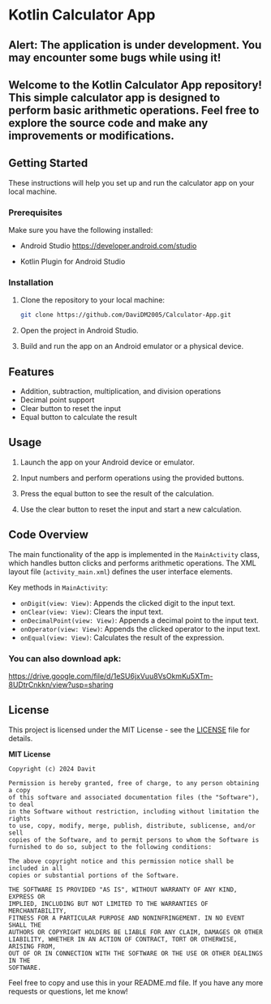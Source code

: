 # Kotlin Calculator App

## Alert: The application is under development. You may encounter some bugs while using it!




## Welcome to the Kotlin Calculator App repository! This simple calculator app is designed to perform basic arithmetic operations. Feel free to explore the source code and make any improvements or modifications.


## Getting Started

These instructions will help you set up and run the calculator app on your local machine.

### Prerequisites

Make sure you have the following installed:

- Android Studio
https://developer.android.com/studio

- Kotlin Plugin for Android Studio

### Installation

1. Clone the repository to your local machine:

   ```bash
   git clone https://github.com/DaviDM2005/Calculator-App.git
   ```

2. Open the project in Android Studio.

3. Build and run the app on an Android emulator or a physical device.

## Features

- Addition, subtraction, multiplication, and division operations
- Decimal point support
- Clear button to reset the input
- Equal button to calculate the result

## Usage

1. Launch the app on your Android device or emulator.

2. Input numbers and perform operations using the provided buttons.

3. Press the equal button to see the result of the calculation.

4. Use the clear button to reset the input and start a new calculation.

## Code Overview

The main functionality of the app is implemented in the `MainActivity` class, which handles button clicks and performs arithmetic operations. The XML layout file (`activity_main.xml`) defines the user interface elements.

Key methods in `MainActivity`:

- `onDigit(view: View)`: Appends the clicked digit to the input text.
- `onClear(view: View)`: Clears the input text.
- `onDecimalPoint(view: View)`: Appends a decimal point to the input text.
- `onOperator(view: View)`: Appends the clicked operator to the input text.
- `onEqual(view: View)`: Calculates the result of the expression.


### You can also download apk:
https://drive.google.com/file/d/1eSU6jxVuu8VsOkmKu5XTm-8UDtrCnkkn/view?usp=sharing

## License

This project is licensed under the MIT License - see the [LICENSE](LICENSE) file for details.

**MIT License**

```
Copyright (c) 2024 Davit

Permission is hereby granted, free of charge, to any person obtaining a copy
of this software and associated documentation files (the "Software"), to deal
in the Software without restriction, including without limitation the rights
to use, copy, modify, merge, publish, distribute, sublicense, and/or sell
copies of the Software, and to permit persons to whom the Software is
furnished to do so, subject to the following conditions:

The above copyright notice and this permission notice shall be included in all
copies or substantial portions of the Software.

THE SOFTWARE IS PROVIDED "AS IS", WITHOUT WARRANTY OF ANY KIND, EXPRESS OR
IMPLIED, INCLUDING BUT NOT LIMITED TO THE WARRANTIES OF MERCHANTABILITY,
FITNESS FOR A PARTICULAR PURPOSE AND NONINFRINGEMENT. IN NO EVENT SHALL THE
AUTHORS OR COPYRIGHT HOLDERS BE LIABLE FOR ANY CLAIM, DAMAGES OR OTHER
LIABILITY, WHETHER IN AN ACTION OF CONTRACT, TORT OR OTHERWISE, ARISING FROM,
OUT OF OR IN CONNECTION WITH THE SOFTWARE OR THE USE OR OTHER DEALINGS IN THE
SOFTWARE.
```

Feel free to copy and use this in your README.md file. If you have any more requests or questions, let me know!
